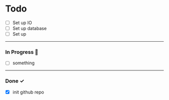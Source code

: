# Todo

- [ ] Set up IO
- [ ] Set up database
- [ ] Set up

<hr>

### In Progress 🚧

- [ ] something

<hr>

### Done ✓

- [x] init github repo
